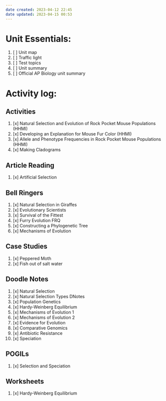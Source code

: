 ```yaml
---
date created: 2023-04-12 22:45
date updated: 2023-04-15 00:53
---
```


# Unit Essentials:

1. [ ] Unit map
2. [ ] Traffic light
3. [ ] Test topics
4. [ ] Unit summary
5. [ ] Official AP Biology unit summary

# Activity log:

## Activities

1. [x] Natural Selection and Evolution of Rock Pocket Mouse Populations (HHMI)
2. [x] Developing an Explanation for Mouse Fur Color (HHMI)
3. [x] Allele and Phenotype Frequencies in Rock Pocket Mouse Populations (HHMI)
4. [x] Making Cladograms

## Article Reading

1. [x] Artificial Selection

## Bell Ringers

1. [x] Natural Selection in Giraffes
2. [x] Evolutionary Scientists
3. [x] Survival of the Fittest
4. [x] Furry Evolution FRQ
5. [x] Constructing a Phylogenetic Tree
6. [x] Mechanisms of Evolution

## Case Studies

1. [x] Peppered Moth
2. [x] Fish out of salt water

## Doodle Notes

1. [x] Natural Selection
2. [x] Natural Selection Types DNotes
3. [x] Population Genetics
4. [x] Hardy-Weinberg Equilibrium
5. [x] Mechanisms of Evolution 1
6. [x] Mechanisms of Evolution 2
7. [x] Evidence for Evolution
8. [x] Comparative Genomics
9. [x] Antibiotic Resistance
10. [x] Speciation

## POGILs

1. [x] Selection and Speciation

## Worksheets

1. [x] Hardy-Weinberg Equilibrium
